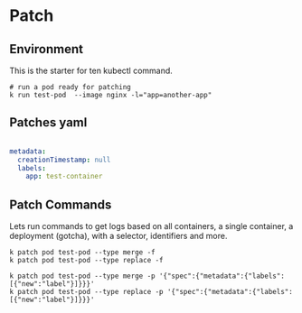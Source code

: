 # Patch

## Environment

This is the starter for ten kubectl command.

```shell
# run a pod ready for patching
k run test-pod  --image nginx -l="app=another-app" 

```

## Patches yaml

``` yaml

metadata:
  creationTimestamp: null
  labels:
    app: test-container

```

## Patch Commands

Lets run commands to get logs based on all containers, a single container, a deployment (gotcha), with a selector, identifiers and more.

``` shell
k patch pod test-pod --type merge -f 
k patch pod test-pod --type replace -f 

k patch pod test-pod --type merge -p '{"spec":{"metadata":{"labels": [{"new":"label"}]}}}'
k patch pod test-pod --type replace -p '{"spec":{"metadata":{"labels": [{"new":"label"}]}}}'
```